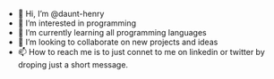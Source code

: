 - 👋 Hi, I’m @daunt-henry
- 👀 I’m interested in programming
- 🌱 I’m currently learning all programming languages
- 💞️ I’m looking to collaborate on new projects and ideas
- 📫 How to reach me is to just connet to me on linkedin or twitter by droping just a short message.

<!---
daunt-henry/daunt-henry is a ✨ special ✨ repository because its `README.md` (this file) appears on your GitHub profile.
You can click the Preview link to take a look at your changes.
--->
